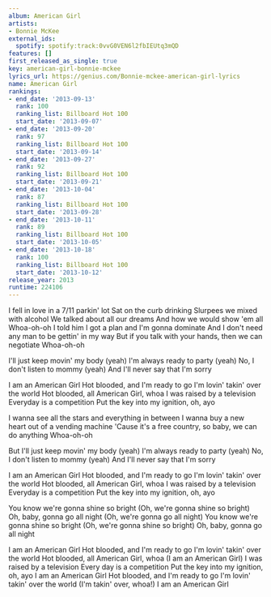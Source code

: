 ```yaml
---
album: American Girl
artists:
- Bonnie McKee
external_ids:
  spotify: spotify:track:0vvG0VEN6l2fbIEUtq3mQD
features: []
first_released_as_single: true
key: american-girl-bonnie-mckee
lyrics_url: https://genius.com/Bonnie-mckee-american-girl-lyrics
name: American Girl
rankings:
- end_date: '2013-09-13'
  rank: 100
  ranking_list: Billboard Hot 100
  start_date: '2013-09-07'
- end_date: '2013-09-20'
  rank: 97
  ranking_list: Billboard Hot 100
  start_date: '2013-09-14'
- end_date: '2013-09-27'
  rank: 92
  ranking_list: Billboard Hot 100
  start_date: '2013-09-21'
- end_date: '2013-10-04'
  rank: 87
  ranking_list: Billboard Hot 100
  start_date: '2013-09-28'
- end_date: '2013-10-11'
  rank: 89
  ranking_list: Billboard Hot 100
  start_date: '2013-10-05'
- end_date: '2013-10-18'
  rank: 100
  ranking_list: Billboard Hot 100
  start_date: '2013-10-12'
release_year: 2013
runtime: 224106
---
```

I fell in love in a 7/11 parkin' lot
Sat on the curb drinking Slurpees we mixed with alcohol
We talked about all our dreams
And how we would show 'em all
Whoa-oh-oh
I told him I got a plan and I'm gonna dominate
And I don't need any man to be gettin' in my way
But if you talk with your hands, then we can negotiate
Whoa-oh-oh


I'll just keep movin' my body (yeah)
I'm always ready to party (yeah)
No, I don't listen to mommy (yeah)
And I'll never say that I'm sorry


I am an American Girl
Hot blooded, and I'm ready to go
I'm lovin' takin' over the world
Hot blooded, all American Girl, whoa
I was raised by a television
Everyday is a competition
Put the key into my ignition, oh, ayo


I wanna see all the stars and everything in between
I wanna buy a new heart out of a vending machine
'Cause it's a free country, so baby, we can do anything
Whoa-oh-oh


But I'll just keep movin' my body (yeah)
I'm always ready to party (yeah)
No, I don't listen to mommy (yeah)
And I'll never say that I'm sorry


I am an American Girl
Hot blooded, and I'm ready to go
I'm lovin' takin' over the world
Hot blooded, all American Girl, whoa
I was raised by a television
Everyday is a competition
Put the key into my ignition, oh, ayo


You know we're gonna shine so bright
(Oh, we're gonna shine so bright)
Oh, baby, gonna go all night
(Oh, we're gonna go all night)
You know we're gonna shine so bright
(Oh, we're gonna shine so bright)
Oh, baby, gonna go all night


I am an American Girl
Hot blooded, and I'm ready to go
I'm lovin' takin' over the world
Hot blooded, all American Girl, whoa
(I am an American Girl)
I was raised by a television
Every day is a competition
Put the key into my ignition, oh, ayo
I am an American Girl
Hot blooded, and I'm ready to go
I'm lovin' takin' over the world (I'm takin' over, whoa!)
I am an American Girl
